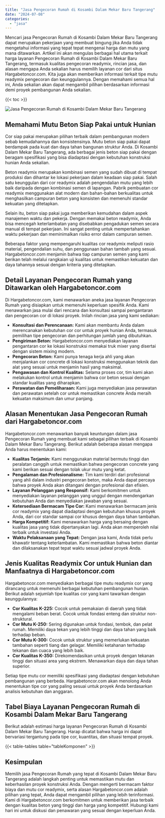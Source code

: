 ```yaml
---
title: "Jasa Pengecoran Rumah di Kosambi Dalam Mekar Baru Tangerang"
date: "2024-07-08"
categories: 
  - "jasa"
---
```



Mencari jasa Pengecoran Rumah di Kosambi Dalam Mekar Baru Tangerang dapat merupakan pekerjaan yang membuat bingung jika Anda tidak mengetahui informasi yang tepat tepat mengenai harga dan mutu yang mana ditawarkan. Artikel ini akan mengulas berbagai hal utama terkait harga layanan Pengecoran Rumah di Kosambi Dalam Mekar Baru Tangerang, termasuk kualitas pengecoran readymix, rincian jasa, dan alasan mengapa Anda sekalian harus memilih layanan cor dari situs Hargabetoncor.com. Kita juga akan memberikan informasi terkait tipe mutu readymix pengecoran dan keunggulannya. Dengan memahami semua hal ini, Anda sekalian akan dapat mengambil pilihan berdasarkan informasi demi proyek pembangunan Anda sekalian.

{{< toc >}}

![Jasa Pengecoran Rumah di Kosambi Dalam Mekar Baru Tangerang](https://hargareadymixid.github.io/hbc/readymix-hbc%20(5).png)

## Memahami Mutu Beton Siap Pakai untuk Hunian

Cor siap pakai merupakan pilihan terbaik dalam pembangunan modern sebab kemudahannya dan konsistensinya. Mutu beton siap pakai dapat berdampak pada kuat dan daya tahan bangunan struktur Anda. Di Kosambi Dalam Mekar Baru Tangerang, ada berbagai jenis beton siap pakai dengan beragam spesifikasi yang bisa diadaptasi dengan kebutuhan konstruksi hunian Anda sekalian.

Beton readymix merupakan kombinasi semen yang sudah dibuat di tempat produksi dan dihantar ke lokasi pekerjaan dalam keadaan siap pakai. Salah satu keunggulan dari cor readymix adalah pengendalian mutu yang lebih baik daripada dengan kombinasi semen di lapangan. Pabrik pembuatan cor readymix menggunakan alat modern dan bahan-bahan berkualitas untuk menghasilkan campuran beton yang konsisten dan memenuhi standar kekuatan yang ditetapkan.

Selain itu, beton siap pakai juga memberikan kemudahan dalam aspek manajemen waktu dan pekerja. Dengan memakai beton readymix, Anda bisa mencegah keterlambatan yang disebabkan pengadukan semen secara manual di tempat pekerjaan. Ini sangat penting untuk mempertahankan waktu pekerjaan dan meminimalkan risiko error dalam campuran semen.

Beberapa faktor yang mempengaruhi kualitas cor readymix meliputi rasio material, pengendalian suhu, dan penggunaan bahan tambah yang sesuai. Hargabetoncor.com menjamin bahwa tiap campuran semen yang kami berikan telah melalui rangkaian uji kualitas untuk memastikan kekuatan dan daya tahannya sesuai dengan kriteria yang ditetapkan.

## Detail Layanan Pengecoran Rumah yang Ditawarkan oleh Hargabetoncor.com

Di Hargabetoncor.com, kami menawarkan aneka jasa layanan Pengecoran Rumah yang disiapkan untuk memenuhi keperluan spesifik Anda. Kami menawarkan jasa mulai dari rencana dan konsultasi sampai pengantaran dan pengecoran cor di lokasi proyek. Inilah rincian jasa yang kami sediakan:

- **Konsultasi dan Perencanaan:** Kami akan membantu Anda dalam merencanakan kebutuhan cor cor untuk proyek hunian Anda, termasuk pemilihan tipe pengecoran dan perhitungan jumlah yang dibutuhkan.
- **Pengiriman Beton:** Hargabetoncor.com menyediakan layanan pengantaran cor ke lokasi konstruksi memakai truk mixer yang disertai dengan sistem mixing modern.
- **Pengecoran Beton:** Kami punya tenaga kerja ahli yang akan menjalankan cor concrete di lokasi konstruksi menggunakan teknik dan alat yang sesuai untuk menjamin hasil yang maksimal.
- **Pengawasan dan Kontrol Kualitas:** Selama proses cor, tim kami akan melakukan kontrol untuk menjamin bahwa cor beton sesuai dengan standar kualitas yang diharapkan.
- **Perawatan dan Pemeliharaan:** Kami juga menyediakan jasa perawatan dan perawatan setelah cor untuk memastikan concrete Anda meraih kekuatan maksimum dan umur panjang.

## Alasan Menentukan Jasa Pengecoran Rumah dari Hargabetoncor.com

Hargabetoncor.com menawarkan banyak keuntungan dalam jasa Pengecoran Rumah yang membuat kami sebagai pilihan terbaik di Kosambi Dalam Mekar Baru Tangerang. Berikut adalah beberapa alasan mengapa Anda harus menentukan kami:

- **Kualitas Terjamin:** Kami menggunakan material bermutu tinggi dan peralatan canggih untuk memastikan bahwa pengecoran concrete yang kami berikan sesuai dengan tolak ukur mutu yang ketat.
- **Pengalaman dan Profesionalisme:** Tim kami terdiri dari profesional yang ahli dalam industri pengecoran beton, maka Anda dapat percaya bahwa proyek Anda akan ditangani dengan profesional dan efisien.
- **Layanan Pelanggan yang Responsif:** Kami berkomitmen untuk menyediakan layanan pelanggan yang unggul dengan mendengarkan kebutuhan Anda dan menyediakan jawaban yang sesuai.
- **Ketersediaan Bermacam Tipe Cor:** Kami menawarkan bermacam jenis cor readymix yang dapat diadaptasi dengan kebutuhan khusus proyek Anda, dari cor standar sampai cor khusus dengan daya tahan tambahan.
- **Harga Kompetitif:** Kami menawarkan harga yang bersaing dengan kualitas jasa yang tidak dipertanyakan lagi. Anda akan memperoleh nilai terbaik untuk investasi Anda.
- **Waktu Pelaksanaan yang Tepat:** Dengan jasa kami, Anda tidak perlu khawatir tentang keterlambatan. Kami memastikan bahwa beton diantar dan dilaksanakan tepat tepat waktu sesuai jadwal proyek Anda.

## Jenis Kualitas Readymix Cor untuk Hunian dan Manfaatnya di Hargabetoncor.com

Hargabetoncor.com menyediakan berbagai tipe mutu readymix cor yang dirancang untuk memenuhi berbagai kebutuhan pembangunan hunian. Berikut adalah sejumlah tipe kualitas cor yang kami tawarkan dengan keunggulannya:

- **Cor Kualitas K-225:** Cocok untuk pemakaian di daerah yang tidak mengalami beban berat. Cocok untuk fondasi enteng dan struktur non-struktural.
- **Cor Mutu K-250:** Sering digunakan untuk fondasi, tembok, dan pelat rumah. Memiliki daya tekan yang lebih tinggi dan daya tahan yang baik terhadap beban.
- **Cor Mutu K-300:** Cocok untuk struktur yang memerlukan kekuatan tambahan seperti tiang dan gelagar. Memiliki ketahanan terhadap tekanan dan cuaca yang lebih baik.
- **Cor Kualitas K-350:** Direkomendasikan untuk proyek dengan tekanan tinggi dan situasi area yang ekstrem. Menawarkan daya dan daya tahan superior.

Setiap tipe mutu cor memiliki spesifikasi yang diadaptasi dengan kebutuhan pembangunan yang berbeda. Hargabetoncor.com akan menolong Anda menentukan tipe cor yang paling sesuai untuk proyek Anda berdasarkan analisis kebutuhan dan anggaran.

## Tabel Biaya Layanan Pengecoran Rumah di Kosambi Dalam Mekar Baru Tangerang

Berikut adalah estimasi harga layanan Pengecoran Rumah di Kosambi Dalam Mekar Baru Tangerang. Harap dicatat bahwa harga ini dapat bervariasi tergantung pada tipe cor, kuantitas, dan situasi tempat proyek.

{{< table-tables table="tableKomponen" >}}

## Kesimpulan

Memilih jasa Pengecoran Rumah yang tepat di Kosambi Dalam Mekar Baru Tangerang adalah langkah penting untuk memastikan mutu dan keberhasilan proyek konstruksi Anda. Dengan mengerti bermacam faktor biaya dan mutu cor readymix, serta alasan Hargabetoncor.com adalah pilihan yang tepat, Anda dapat mengambil pilihan yang lebih terinformasi. Kami di Hargabetoncor.com berkomitmen untuk memberikan jasa terbaik dengan kualitas beton yang tinggi dan harga yang kompetitif. Hubungi kami hari ini untuk diskusi dan penawaran yang sesuai dengan keperluan Anda.
